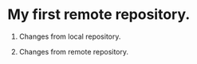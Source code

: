 # My first remote repository.

1. Changes from local repository.

2. Changes from remote repository.
